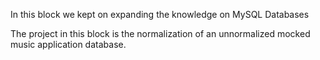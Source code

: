 In this block we kept on expanding the knowledge on MySQL Databases

The project in this block is the normalization of an unnormalized mocked music application database.
